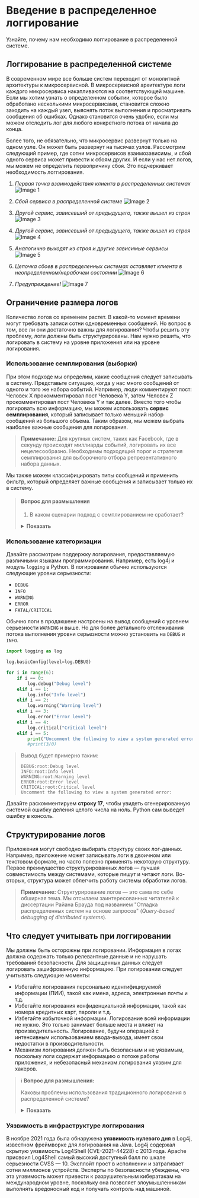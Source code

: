 
# Введение в распределенное логгирование

Узнайте, почему нам необходимо логгирование в распределенной системе.


## <a id="logging-in-a-distributed-system"></a>Логгирование в распределенной системе

В современном мире все больше систем переходит от монолитной архитектуры к микросервисной. В микросервисной архитектуре логи каждого микросервиса накапливаются на соответствующей машине. Если мы хотим узнать о определенном событии, которое было обработано несколькими микросервисами, становится сложно заходить на каждый узел, выяснять поток выполнения и просматривать сообщения об ошибках. Однако становится очень удобно, если мы можем отследить лог для любого конкретного потока от начала до конца.

Более того, не обязательно, что микросервис развернут только на одном узле. Он может быть развернут на тысячах узлов. Рассмотрим следующий пример, где сотни микросервисов взаимозависимы, и сбой одного сервиса может привести к сбоям других. И если у нас нет логов, мы можем не определить первопричину сбоя. Это подчеркивает необходимость логгирования.
1.  *Первая точка взаимодействия клиента в распределенных системах*
    ![Image 1](img/image_80cf6ba3-8ba1-4187-b996-89cde2c98755.svg)

2.  *Сбой сервиса в распределенной системе*
    ![Image 2](img/image_c0b8afbd-4bc7-4787-809d-67578f01627d.svg)

3.  *Другой сервис, зависевший от предыдущего, также вышел из строя*
    ![Image 3](img/image_812a550b-c1b1-4cdc-a366-bb7054d432d9.svg)

4.  *Другой сервис, зависевший от предыдущего, также вышел из строя*
    ![Image 4](img/image_f512d86b-cb06-4198-b3f5-7729f1027948.svg)

5.  *Аналогично выходят из строя и другие зависимые сервисы*
    ![Image 5](img/image_c02f1685-004a-480c-b7e9-a1cf0ff3beac.svg)

6.  *Цепочка сбоев в распределенных системах оставляет клиента в неопределенном/нерабочем состоянии*
    ![Image 6](img/image_79266d44-3cb5-42fb-ab85-906027117db3.svg)

7.  *Предупреждение!*
    ![Image 7](img/image_a90937ba-0e7a-46de-92bc-ea46d6f5a47c.svg)

## <a id="restrain-the-log-size"></a>Ограничение размера логов

Количество логов со временем растет. В какой-то момент времени могут требовать записи сотни одновременных сообщений. Но вопрос в том, все ли они достаточно важны для логирования? Чтобы решить эту проблему, логи должны быть структурированы. Нам нужно решить, что логировать в систему на уровне приложения или на уровне логирования.

### <a id="use-sampling"></a>Использование семплирования (выборки)

При этом подходе мы определим, какие сообщения следует записывать в систему. Представьте ситуацию, когда у нас много сообщений от одного и того же набора событий. Например, люди комментируют пост: Человек X прокомментировал пост Человека Y, затем Человек Z прокомментировал пост Человека Y и так далее. Вместо того чтобы логировать всю информацию, мы можем использовать **сервис семплирования**, который записывает только меньший набор сообщений из большого объема. Таким образом, мы можем выбрать наиболее важные сообщения для логирования.

> **Примечание:** Для крупных систем, таких как Facebook, где в секунду происходят миллиарды событий, логировать их все нецелесообразно. Необходимы подходящий порог и стратегия семплирования для выборочного отбора репрезентативного набора данных.

Мы также можем классифицировать типы сообщений и применить фильтр, который определяет важные сообщения и записывает только их в систему.

> #### Вопрос для размышления
> 1.  В каком сценарии подход с семплированием не сработает?
> <details>
>  <summary><b>Показать</b></summary>
> Рассмотрим приложение, которое обрабатывает финансовую транзакцию в банкомате. Оно задействует различные сервисы, такие как обнаружение мошенничества, проверка срока действия, валидация карты и многие другие. Если мы начнем пропускать логирование какого-либо из сервисов, мы не сможем отследить сквозной (end-to-end) поток операции, что затруднит отладку в случае возникновения ошибки. Использование семплирования в этом случае нецелесообразно и приводит к потере полезных данных.
>  последнюю версию файла после того, как определенное количество операций индексации достигнет определенного порогового значения.
>  </details>

### <a id="use-categorization"></a>Использование категоризации

Давайте рассмотрим поддержку логирования, предоставляемую различными языками программирования. Например, есть log4j и модуль `logging` в Python. В логировании обычно используются следующие уровни серьезности:

*   `DEBUG`
*   `INFO`
*   `WARNING`
*   `ERROR`
*   `FATAL/CRITICAL`

Обычно логи в продакшене настроены на вывод сообщений с уровнем серьезности `WARNING` и выше. Но для более детального отслеживания потока выполнения уровни серьезности можно установить на `DEBUG` и `INFO`.

```python
import logging as log

log.basicConfig(level=log.DEBUG)

for i in range(6):
    if i == 0:
        log.debug("Debug level")
    elif i == 1:
        log.info("Info level")
    elif i == 2:
        log.warning("Warning level")
    elif i == 3:
        log.error("Error level")
    elif i == 4:
        log.critical("Critical level")
    elif i == 5:
        print("Uncomment the following to view a system generated error:")
        #print(3/0)
```

> Вывод будет примерно таким:
> ```
> DEBUG:root:Debug level
> INFO:root:Info level
> WARNING:root:Warning level
> ERROR:root:Error level
> CRITICAL:root:Critical level
> Uncomment the following to view a system generated error:
> ```

Давайте раскомментируем **строку 17**, чтобы увидеть сгенерированную системой ошибку деления целого числа на ноль. Python сам выведет ошибку в консоль.

## <a id="structure-the-logs"></a>Структурирование логов

Приложения могут свободно выбирать структуру своих лог-данных. Например, приложение может записывать логи в двоичном или текстовом формате, но часто полезно применять некоторую структуру. Первое преимущество структурированных логов — лучшая совместимость между системами, которые пишут и читают логи. Во-вторых, структура может облегчить работу системы обработки логов.

> **Примечание:** Структурирование логов — это сама по себе обширная тема. Мы отсылаем заинтересованных читателей к диссертации Райана Брауда под названием "Отладка распределенных систем на основе запросов" (*Query-based debugging of distributed systems*).

## <a id="points-to-consider-while-logging"></a>Что следует учитывать при логгировании

Мы должны быть осторожны при логировании. Информация в логах должна содержать только релевантные данные и не нарушать требований безопасности. Для защищенных данных следует логировать зашифрованную информацию. При логировании следует учитывать следующие моменты:

*   Избегайте логирования персонально идентифицируемой информации (ПИИ), такой как имена, адреса, электронные почты и т.д.
*   Избегайте логирования конфиденциальной информации, такой как номера кредитных карт, пароли и т.д.
*   Избегайте избыточной информации. Логирование всей информации не нужно. Это только занимает больше места и влияет на производительность. Логирование, будучи операцией с интенсивным использованием ввода-вывода, имеет свои недостатки в производительности.
*   Механизм логирования должен быть безопасным и не уязвимым, поскольку логи содержат информацию о потоке работы приложения, и небезопасный механизм логирования уязвим для хакеров.

> ℹ️
> **Вопрос для размышления:**
>
> Каковы проблемы использования традиционного логирования в распределенной системе?
> <details>
>  <summary><b>Показать</b></summary>
>
>  *  Сложность отслеживания логов по нескольким сервисам и узлам, что усложняет отладку комплексных проблем.
>
>  *  Огромный объем генерируемых логов, приводящий к сложностям с их управлением и хранением.
> 
>  * Обеспечение безопасности и конфиденциальности чувствительных данных, содержащихся в логах.
> 
>  * Обеспечение доступности, консистентности (согласованности) и возможности поиска по логам в глобально распределенных системах.
>  </details>

### <a id="vulnerability-in-logging-infrastructure"></a>Уязвимость в инфраструктуре логгирования

В ноябре 2021 года была обнаружена **уязвимость нулевого дня** в Log4j, известном фреймворке для логирования на Java. Log4j содержал скрытую уязвимость Log4Shell (CVE-2021-44228) с 2013 года. Apache присвоил Log4Shell самый высокий доступный балл по шкале серьезности CVSS — 10. Эксплойт прост в исполнении и затрагивает сотни миллионов устройств. Эксперты по безопасности убеждены, что эта уязвимость может привести к разрушительным кибератакам на международном уровне, поскольку она позволяет злоумышленникам выполнять вредоносный код и получать контроль над машиной.